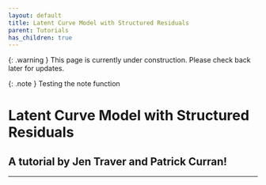 ```yaml
---
layout: default
title: Latent Curve Model with Structured Residuals
parent: Tutorials
has_children: true
---
```


{: .warning }
This page is currently under construction. Please check back later for updates.


{: .note }
Testing the note function

# Latent Curve Model with Structured Residuals

## A tutorial by Jen Traver and Patrick Curran!

---
